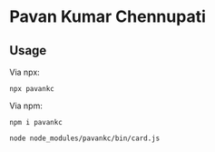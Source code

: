 # Pavan Kumar Chennupati #
## Usage ##
Via npx:

```
npx pavankc
```

Via npm:

```
npm i pavankc
```

```
node node_modules/pavankc/bin/card.js
```
